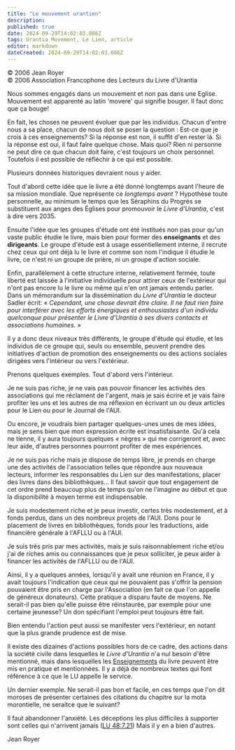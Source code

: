 ```yaml
---
title: "Le mouvement urantien"
description: 
published: true
date: 2024-09-29T14:02:03.086Z
tags: Urantia Movement, Le Lien, article
editor: markdown
dateCreated: 2024-09-29T14:02:03.086Z
---
```


<p class="v-card v-sheet theme--light grey lighten-3 px-2">© 2006 Jean Royer<br>© 2006 Association Francophone des Lecteurs du Livre d'Urantia</p>

Nous sommes engagés dans un mouvement et non pas dans une Eglise. Mouvement est apparenté au latin 'movere' qui signifie bouger. Il faut donc que ça bouge!

En fait, les choses ne peuvent évoluer que par les individus. Chacun d'entre nous a sa place, chacun de nous doit se poser la question : Est-ce que je crois à ces enseignements? Si la réponse est non, il suffit d'en rester là. Si la réponse est oui, il faut faire quelque chose. Mais quoi? Rien ni personne ne peut dire ce que chacun doit faire, c'est toujours un choix personnel. Toutefois il est possible de réfléchir à ce qui est possible.

Plusieurs données historiques devraient nous y aider.

Tout d'abord cette idée que le livre a été donné longtemps avant l'heure de sa mission mondiale. Que représente ce _longtemps avant_ ? Hypothèse toute personnelle, au minimum le temps que les Séraphins du Progrès se substituent aux anges des Églises pour promouvoir le _Livre d'Urantia_, c'est à dire vers 2035.

Ensuite l'idée que les groupes d'étude ont été institués non pas pour qu'un vaste public étudie le livre, mais bien pour former des **enseignants** et des **dirigeants**. Le groupe d'étude est à usage essentiellement interne, il recrute chez ceux qui ont déjà lu le livre et comme son nom l'indique il étudie le livre, ce n'est ni un groupe de prière, ni un groupe d'action sociale.

Enfin, parallèlement à cette structure interne, relativement fermée, toute liberté est laissée à l'initiative individuelle pour attirer ceux de l'extérieur qui n'ont pas encore lu le livre ou même qui n'en ont jamais entendu parler. Dans un mémorandum sur la dissémination du _Livre d'Urantia_ le docteur Sadler écrit: « _Cependant, une chose devrait être claire. Il ne faut rien faire pour interférer avec les efforts énergiques et enthousiastes d'un individu quelconque pour présenter le Livre d'Urantia à ses divers contacts et associations humaines._ »

Il y a donc deux niveaux très différents, le groupe d'étude qui étudie, et les individus de ce groupe qui, seuls ou ensemble, peuvent prendre des initiatives d'action de promotion des enseignements ou des actions sociales dirigées vers l'intérieur ou vers l'extérieur.

Prenons quelques exemples. Tout d'abord vers l'intérieur.

Je ne suis pas riche, je ne vais pas pouvoir financer les activités des associations qui me réclament de l'argent, mais je sais écrire et je vais faire profiter les uns et les autres de ma réflexion en écrivant un ou deux articles pour le Lien ou pour le Journal de l'AUI.

Ou encore, je voudrais bien partager quelques-unes unes de mes idées, mais je sens bien que mon expression écrite est insatisfaisante. Qu'à cela ne tienne, il y aura toujours quelques « nègres » qui me corrigeront et, avec leur aide, d'autres personnes pourront profiter de mes expériences.

Je ne suis pas riche mais je dispose de temps libre, je prends en charge une des activités de l'association telles que répondre aux nouveaux lecteurs, informer les responsables du Lien sur des manifestations, placer des livres dans des bibliothèques... Il faut savoir que tout engagement de cet ordre prend beaucoup plus de temps qu'on ne l'imagine au début et que la disponibilité à moyen terme est indispensable.

Je suis modestement riche et je peux investir, certes très modestement, et à fonds perdus, dans un des nombreux projets de l'AUI. Dons pour le placement de livres en bibliothèques, fonds pour les traductions, aide financière générale à l'AFLLU ou à l'AUI.

Je suis très pris par mes activités, mais je suis raisonnablement riche et/ou j'ai de riches amis ou connaissances que je peux solliciter, je peux aider à financer les activités de l'AFLLU ou de l'AUI.

Ainsi, il y a quelques années, lorsqu'il y avait une réunion en France, il y avait toujours l'indication que ceux qui ne pouvaient pas s'offrir la pension pouvaient être pris en charge par l'Association (en fait ce que l'on appelle de généreux donateurs). Cette pratique a disparu faute de moyens. Ne serait-il pas bien qu'elle puisse être réinstaurée, par exemple pour une certaine jeunesse? Un don spécifiant l'emploi peut toujours être fait.

Bien entendu l'action peut aussi se manifester vers l'extérieur, en notant que la plus grande prudence est de mise.

Il existe des dizaines d'actions possibles hors de ce cadre, des actions dans la société civile dans lesquelles le _Livre d'Urantia_ n'a nul besoin d'être mentionné, mais dans lesquelles les <ins>Enseignements</ins> du livre peuvent être mis en pratique et mentionnées. Il y a déjà de nombreux textes qui font référence à ce que le LU appelle le service.

Un dernier exemple. Ne serait-il pas bon et facile, en ces temps que l'on dit moroses de présenter certaines des citations du chapitre sur la mota morontielle, ne seraitce que le suivant?

Il faut abandonner l'anxiété. Les déceptions les plus difficiles à supporter sont celles qui n'arrivent jamais ([LU 48:7.21](/fr/The_Urantia_Book/48#p7_21)) Mais il y en a bien d'autres.

Jean Royer